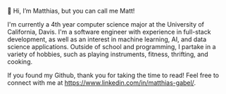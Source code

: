 👋 Hi, I’m Matthias, but you can call me Matt! 

I'm currently a 4th year computer science major at the University of California, Davis. I'm a software engineer with 
experience in full-stack development, as well as an interest in machine learning, AI, and data science applications. 
Outside of school and programming, I partake in a variety of hobbies, such as playing instruments, fitness, thrifting, and cooking.

If you found my Github, thank you for taking the time to read! Feel free to connect with me at https://www.linkedin.com/in/matthias-gabel/.

<!---
mutthias/mutthias is a ✨ special ✨ repository because its `README.md` (this file) appears on your GitHub profile.
You can click the Preview link to take a look at your changes.
--->
